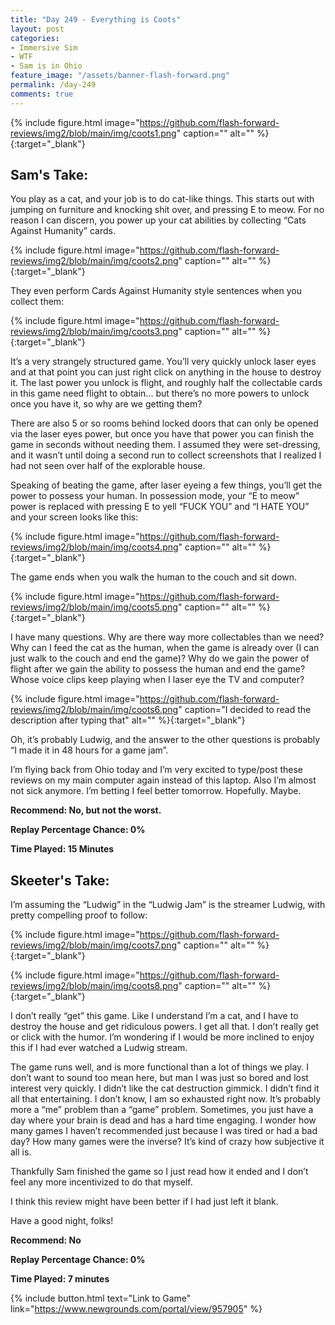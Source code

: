 ```yaml
---
title: "Day 249 - Everything is Coots"
layout: post
categories:
- Immersive Sim
- WTF
- Sam is in Ohio
feature_image: "/assets/banner-flash-forward.png"
permalink: /day-249
comments: true
---
```


{% include figure.html image="https://github.com/flash-forward-reviews/img2/blob/main/img/coots1.png" caption="" alt="" %}{:target="_blank"}
 
## Sam's Take:

You play as a cat, and your job is to do cat-like things. This starts out with jumping on furniture and knocking shit over, and pressing E to meow. For no reason I can discern, you power up your cat abilities by collecting “Cats Against Humanity” cards.

{% include figure.html image="https://github.com/flash-forward-reviews/img2/blob/main/img/coots2.png" caption="" alt="" %}{:target="_blank"}

They even perform Cards Against Humanity style sentences when you collect them:

{% include figure.html image="https://github.com/flash-forward-reviews/img2/blob/main/img/coots3.png" caption="" alt="" %}{:target="_blank"}

It’s a very strangely structured game. You’ll very quickly unlock laser eyes and at that point you can just right click on anything in the house to destroy it. The last power you unlock is flight, and roughly half the collectable cards in this game need flight to obtain... but there’s no more powers to unlock once you have it, so why are we getting them?

There are also 5 or so rooms behind locked doors that can only be opened via the laser eyes power, but once you have that power you can finish the game in seconds without needing them. I assumed they were set-dressing, and it wasn’t until doing a second run to collect screenshots that I realized I had not seen over half of the explorable house.

Speaking of beating the game, after laser eyeing a few things, you’ll get the power to possess your human. In possession mode, your “E to meow” power is replaced with pressing E to yell “FUCK YOU” and “I HATE YOU” and your screen looks like this:

{% include figure.html image="https://github.com/flash-forward-reviews/img2/blob/main/img/coots4.png" caption="" alt="" %}{:target="_blank"}

The game ends when you walk the human to the couch and sit down.

{% include figure.html image="https://github.com/flash-forward-reviews/img2/blob/main/img/coots5.png" caption="" alt="" %}{:target="_blank"}

I have many questions. Why are there way more collectables than we need? Why can I feed the cat as the human, when the game is already over (I can just walk to the couch and end the game)? Why do we gain the power of flight after we gain the ability to possess the human and end the game? Whose voice clips keep playing when I laser eye the TV and computer?

{% include figure.html image="https://github.com/flash-forward-reviews/img2/blob/main/img/coots6.png" caption="I decided to read the description after typing that" alt="" %}{:target="_blank"}

Oh, it’s probably Ludwig, and the answer to the other questions is probably “I made it in 48 hours for a game jam”.

I’m flying back from Ohio today and I’m very excited to type/post these reviews on my main computer again instead of this laptop. Also I’m almost not sick anymore. I’m betting I feel better tomorrow. Hopefully. Maybe.

**Recommend: No, but not the worst.**

**Replay Percentage Chance: 0%**

**Time Played: 15 Minutes** 

## Skeeter's Take:

I’m assuming the “Ludwig” in the “Ludwig Jam” is the streamer Ludwig, with pretty compelling proof to follow: 

{% include figure.html image="https://github.com/flash-forward-reviews/img2/blob/main/img/coots7.png" caption="" alt="" %}{:target="_blank"}

{% include figure.html image="https://github.com/flash-forward-reviews/img2/blob/main/img/coots8.png" caption="" alt="" %}{:target="_blank"}

I don’t really “get” this game. Like I understand I’m a cat, and I have to destroy the house and get ridiculous powers. I get all that. 
I don’t really get or click with the humor. I’m wondering if I would be more inclined to enjoy this if I had ever watched a Ludwig stream. 

The game runs well, and is more functional than a lot of things we play. I don’t want to sound too mean here, but man I was just so bored and lost interest very quickly. I didn’t like the cat destruction gimmick. I didn’t find it all that entertaining. I don’t know, I am so exhausted right now. It’s probably more a “me” problem than a “game” problem. 
Sometimes, you just have a day where your brain is dead and has a hard time engaging. I wonder how many games I haven’t recommended just because I was tired or had a bad day? How many games were the inverse? It’s kind of crazy how subjective it all is. 

Thankfully Sam finished the game so I just read how it ended and I don’t feel any more incentivized to do that myself. 

I think this review might have been better if I had just left it blank. 

Have a good night, folks!

**Recommend: No**

**Replay Percentage Chance: 0%**

**Time Played: 7 minutes** 

{% include button.html text="Link to Game" link="https://www.newgrounds.com/portal/view/957905" %}